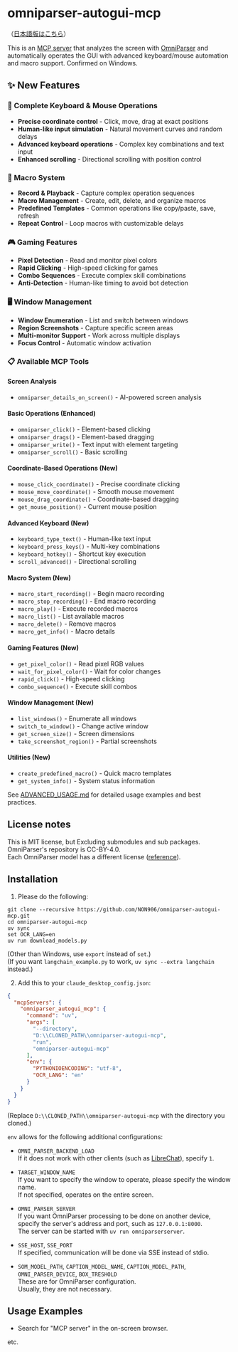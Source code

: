 # omniparser-autogui-mcp

（[日本語版はこちら](README_ja.md)）

This is an [MCP server](https://modelcontextprotocol.io/introduction) that analyzes the screen with [OmniParser](https://github.com/microsoft/OmniParser) and automatically operates the GUI with advanced keyboard/mouse automation and macro support.
Confirmed on Windows.

## ✨ New Features

### 🎯 Complete Keyboard & Mouse Operations
- **Precise coordinate control** - Click, move, drag at exact positions
- **Human-like input simulation** - Natural movement curves and random delays
- **Advanced keyboard operations** - Complex key combinations and text input
- **Enhanced scrolling** - Directional scrolling with position control

### 🤖 Macro System
- **Record & Playback** - Capture complex operation sequences
- **Macro Management** - Create, edit, delete, and organize macros
- **Predefined Templates** - Common operations like copy/paste, save, refresh
- **Repeat Control** - Loop macros with customizable delays

### 🎮 Gaming Features
- **Pixel Detection** - Read and monitor pixel colors
- **Rapid Clicking** - High-speed clicking for games
- **Combo Sequences** - Execute complex skill combinations
- **Anti-Detection** - Human-like timing to avoid bot detection

### 🖥️ Window Management
- **Window Enumeration** - List and switch between windows
- **Region Screenshots** - Capture specific screen areas
- **Multi-monitor Support** - Work across multiple displays
- **Focus Control** - Automatic window activation

### 📋 Available MCP Tools

#### Screen Analysis
- `omniparser_details_on_screen()` - AI-powered screen analysis

#### Basic Operations (Enhanced)
- `omniparser_click()` - Element-based clicking
- `omniparser_drags()` - Element-based dragging
- `omniparser_write()` - Text input with element targeting
- `omniparser_scroll()` - Basic scrolling

#### Coordinate-Based Operations (New)
- `mouse_click_coordinate()` - Precise coordinate clicking
- `mouse_move_coordinate()` - Smooth mouse movement
- `mouse_drag_coordinate()` - Coordinate-based dragging
- `get_mouse_position()` - Current mouse position

#### Advanced Keyboard (New)
- `keyboard_type_text()` - Human-like text input
- `keyboard_press_keys()` - Multi-key combinations
- `keyboard_hotkey()` - Shortcut key execution
- `scroll_advanced()` - Directional scrolling

#### Macro System (New)
- `macro_start_recording()` - Begin macro recording
- `macro_stop_recording()` - End macro recording
- `macro_play()` - Execute recorded macros
- `macro_list()` - List available macros
- `macro_delete()` - Remove macros
- `macro_get_info()` - Macro details

#### Gaming Features (New)
- `get_pixel_color()` - Read pixel RGB values
- `wait_for_pixel_color()` - Wait for color changes
- `rapid_click()` - High-speed clicking
- `combo_sequence()` - Execute skill combos

#### Window Management (New)
- `list_windows()` - Enumerate all windows
- `switch_to_window()` - Change active window
- `get_screen_size()` - Screen dimensions
- `take_screenshot_region()` - Partial screenshots

#### Utilities (New)
- `create_predefined_macro()` - Quick macro templates
- `get_system_info()` - System status information

See [ADVANCED_USAGE.md](ADVANCED_USAGE.md) for detailed usage examples and best practices.

## License notes

This is MIT license, but Excluding submodules and sub packages.  
OmniParser's repository is CC-BY-4.0.  
Each OmniParser model has a different license ([reference](https://github.com/microsoft/OmniParser?tab=readme-ov-file#model-weights-license)).

## Installation

1. Please do the following:

```
git clone --recursive https://github.com/NON906/omniparser-autogui-mcp.git
cd omniparser-autogui-mcp
uv sync
set OCR_LANG=en
uv run download_models.py
```

(Other than Windows, use ``export`` instead of ``set``.)  
(If you want ``langchain_example.py`` to work, ``uv sync --extra langchain`` instead.)

2. Add this to your ``claude_desktop_config.json``:

```claude_desktop_config.json
{
  "mcpServers": {
    "omniparser_autogui_mcp": {
      "command": "uv",
      "args": [
        "--directory",
        "D:\\CLONED_PATH\\omniparser-autogui-mcp",
        "run",
        "omniparser-autogui-mcp"
      ],
      "env": {
        "PYTHONIOENCODING": "utf-8",
        "OCR_LANG": "en"
      }
    }
  }
}
```

(Replace ``D:\\CLONED_PATH\\omniparser-autogui-mcp`` with the directory you cloned.)

``env`` allows for the following additional configurations:

- ``OMNI_PARSER_BACKEND_LOAD``  
If it does not work with other clients (such as [LibreChat](https://github.com/danny-avila/LibreChat)), specify ``1``.

- ``TARGET_WINDOW_NAME``  
If you want to specify the window to operate, please specify the window name.  
If not specified, operates on the entire screen.

- ``OMNI_PARSER_SERVER``  
If you want OmniParser processing to be done on another device, specify the server's address and port, such as ``127.0.0.1:8000``.  
The server can be started with ``uv run omniparserserver``.

- ``SSE_HOST``, ``SSE_PORT``  
If specified, communication will be done via SSE instead of stdio.

- ``SOM_MODEL_PATH``, ``CAPTION_MODEL_NAME``, ``CAPTION_MODEL_PATH``, ``OMNI_PARSER_DEVICE``, ``BOX_TRESHOLD``  
These are for OmniParser configuration.  
Usually, they are not necessary.

## Usage Examples

- Search for "MCP server" in the on-screen browser.

etc.